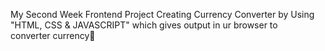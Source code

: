 My Second Week Frontend Project
Creating Currency Converter by Using "HTML, CSS & JAVASCRIPT" which gives output in ur browser to converter currency💱
